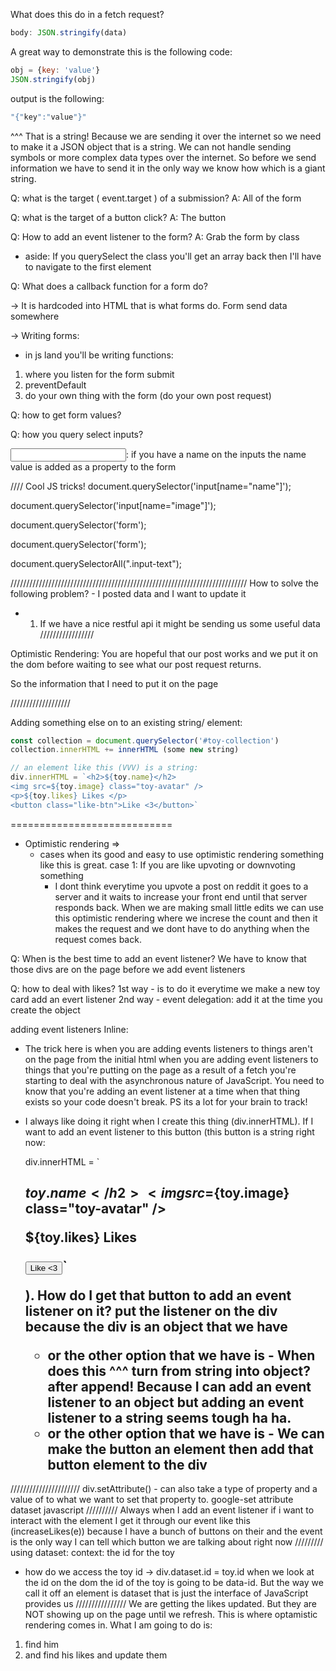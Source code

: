 What does this do in a fetch request?
```javascript
body: JSON.stringify(data)
```

A great way to demonstrate this is the following code:

```javascript
obj = {key: 'value'}
JSON.stringify(obj)
```
output is the following:
```javascript
"{"key":"value"}"
```
^^^ That is a string!
Because we are sending it over the internet so we need to make it a JSON object that is a string. We can not handle sending symbols or more complex data types over the internet. So before we send information we have to send it in the only way we know how which is a giant string.

Q: what is the target ( event.target ) of a submission?
A: All of the form

Q: what is the target of a button click?
A: The button

Q: How to add an event listener to the form?
A: Grab the form by class

- aside: If you querySelect the class you'll get an array back then I'll have to navigate to the first element

Q: What does a callback function for a form do?

-> It is hardcoded into HTML that is what forms do. Form send data somewhere

-> Writing forms:
- in js land you'll be writing functions:
1. where you listen for the form submit
2. preventDefault
3. do your own thing with the form (do your own post request)

Q: how to get form values?

Q: how you query select inputs?

<input name = "image">:
if you have a name on the inputs the name value is added as a property to the form

////
Cool JS tricks!
document.querySelector('input[name="name"]');

document.querySelector('input[name="image"]');

document.querySelector('form');

document.querySelector('form');

document.querySelectorAll(".input-text");



///////////////////////////////////////////////////////////////////////////
How to solve the following problem? - I posted data and I want to update it
- 1) If we have a nice restful api it might be sending us some useful data
/////////////////

Optimistic Rendering:
You are hopeful that our post works and we put it on the
dom before waiting to see what our post request returns.

So the information that I need to put it on the page


///////////////////

Adding something else on to an existing string/ element:
```javascript
const collection = document.querySelector('#toy-collection')
collection.innerHTML += innerHTML (some new string)

// an element like this (VVV) is a string:
div.innerHTML = `<h2>${toy.name}</h2>
<img src=${toy.image} class="toy-avatar" />
<p>${toy.likes} Likes </p>
<button class="like-btn">Like <3</button>`
```
============================
- Optimistic rendering =>
    - cases when its good and easy to use optimistic
    rendering something like this is great.
     case 1: If you are like upvoting or downvoting something
         - I dont think everytime you upvote a post on reddit
         it goes to a server and it waits to increase your front end until that server responds back. When we are making small little edits we can use this optimistic rendering where we increse the count and then it makes the request and we dont have to do anything when the request comes back.

Q: When is the best time to add an event listener?
We have to know that those divs are on the page before we
add event listeners

Q: how to deal with likes?
1st way - is to do it everytime we make a new toy card add an evert listener
2nd way - event delegation: add it at the time you create the object

adding event listeners Inline:
- The trick here is when you are adding events listeners to things aren't on the page from the initial html when you are adding event listeners to things that you're putting on the page as a result of a fetch you're starting to deal with the asynchronous nature of JavaScript. You need to know that you're adding an event listener at a time when that thing exists so your code doesn't break. PS its a lot for your brain to track!
- I always like doing it right when I create this thing (div.innerHTML). If I want to add an event listener to this button (this button is a string right now:

    div.innerHTML = `<h2>${toy.name}</h2>
    <img src=${toy.image} class="toy-avatar" />
    <p>${toy.likes} Likes </p>
    <button class="like-btn">Like <3</button>`

    ). How do I get that button to add an event listener on it? put the listener on the div because the div is an object that we have
    - or the other option that we have is -
    When does this ^^^ turn from string into object?
    after append!
    Because I can add an event listener to an object but adding an event listener to a string seems tough ha ha.
    - or the other option that we have is -
    We can make the button an element then add that
    button element to the div

//////////////////////
div.setAttribute() - can also take a type of property and a value of to what we want to set that property to.
google-set attribute dataset javascript
//////////
Always when I add an event listener if i want to interact with the element I get it through our event like this (increaseLikes(e)) because I have a bunch of buttons on their and the event is the only way I can tell which button we are talking about right now
/////////
using dataset:
context: the id for the toy
- how do we access the toy id -> div.dataset.id = toy.id
when we look at the id on the dom the id of the toy is going to be data-id. But the way we call it off an element is dataset that is just the interface of JavaScript provides us
////////////////
We are getting the likes updated. But they are NOT showing up on the page until we refresh. This is where optamistic rendering comes in. What I am going to do is:
1. find him
2. and find his likes and update them  
